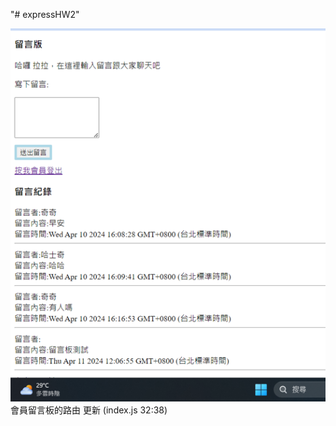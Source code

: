 "# expressHW2" 

![image](https://github.com/huangkuku/expressHW2/blob/main/%E4%BD%9C%E6%A5%AD2%E5%B0%81%E9%9D%A2.png)
會員留言板的路由 更新 (index.js 32:38)
